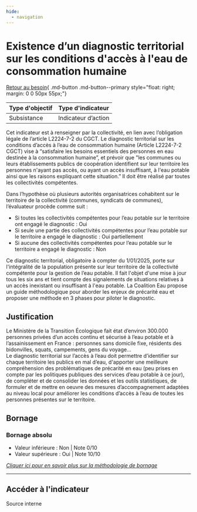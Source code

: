 ```yaml
---
hide:
  - navigation
---
```


# Existence d’un diagnostic territorial sur les conditions d'accès à l'eau de consommation humaine 

[Retour au besoin](https://konsilion.github.io/diag360/pages/besoins/bv1){ .md-button .md-button--primary style="float: right; margin: 0 0 50px 55px;"}

|Type d'objectif|Type d'indicateur|
|--|--|
|Subsistance|Indicateur d’action|

Cet  indicateur  est  à  renseigner  par  la  collectivité,  en  lien  avec  l’obligation  légale  de l’article L2224-7-2 du CGCT. Le  diagnostic  territorial  sur  les  conditions d’accès à l’eau de consommation humaine (Article L2224-7-2 CGCT) vise à “satisfaire les besoins essentiels des personnes en eau destinée  à  la  consommation  humaine”,  et  prévoir  que  "les  communes  ou  leurs établissements  publics  de  coopération  identifient  sur  leur  territoire  les  personnes n'ayant  pas  accès,  ou ayant un accès insuffisant, à l'eau potable ainsi que les raisons expliquant  cette  situation.”  Il  doit  être  réalisé  par  toutes  les  collectivités compétentes. 

Dans l’hypothèse où plusieurs autorités organisatrices cohabitent sur le territoire de la collectivité (communes, syndicats de communes), l’évaluateur procède comme suit : 

* Si  toutes  les  collectivités  compétentes  pour  l’eau potable sur le territoire ont engagé le diagnostic : Oui 
* Si  seule  une  partie  des  collectivités  compétentes  pour  l’eau  potable  sur  le territoire a engagé le diagnostic : Oui partiellement 
* Si  aucune  des  collectivités  compétentes  pour  l’eau  potable  sur  le  territoire a engagé le diagnostic : Non 

Ce diagnostic territorial, obligatoire à compter du 1/01/2025, porte sur l'intégralité de la population présente sur leur territoire de la collectivité compétente pour la gestion de  l’eau  potable.  Il  fait  l'objet  d'une  mise  à  jour tous les six ans et tient compte des signalements  de  situations  relatives  à  un  accès  inexistant  ou  insuffisant  à  l'eau potable. 
La  Coalition  Eau  propose  un  guide  méthodologique  pour  aborder  les  enjeux  de précarité eau et proposer une méthode en 3 phases pour piloter le diagnostic.

## Justification

Le Ministère de la Transition Écologique fait état d’environ 300.000 personnes privées d’un  accès  continu  et  sécurisé  à  l’eau  potable  et  à  l’assainissement  en  France : personnes sans domicile fixe, résidents des bidonvilles, squats, campements, gens du voyage…  
Le  diagnostic  territorial  sur  l’accès  à  l’eau  doit  permettre  d’identifier  sur  chaque territoire  les  publics  en  mal  d’eau,  d'apporter  une  meilleure  compréhension  des problématiques  de  précarité  en  eau  (peu  prises  en  compte  par  les  politiques publiques  des  services  d’eau  potable  à  ce  jour),  de  compléter  et  de  consolider  les données  et  les  outils  statistiques,  de  formuler  et  de  mettre  en  oeuvre  des  mesures d’accompagnement  adaptées  au  niveau  local pour améliorer les conditions d’accès à l’eau de toutes les personnes présentes sur le territoire.

## Bornage

### Bornage absolu

* Valeur inférieure : Non | Note 0/10
* Valeur supérieure : Oui | Note 10/10
  
*[Cliquer ici pour en savoir plus sur la méthodologie de bornage](https://konsilion.github.io/diag360/pages/indicateurs/methode_bornage)*

---

## Accéder à l'indicateur

Source interne

